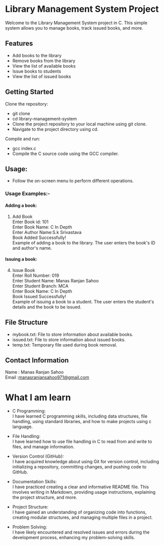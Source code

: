 # Library Management System Project

Welcome to the Library Management System project in C. This simple system allows you to manage books, track issued books, and more.

## Features

- Add books to the library
- Remove books from the library
- View the list of available books
- Issue books to students
- View the list of issued books

## Getting Started

Clone the repository:

- git clone <repository-url>
- cd library-management-system
- Clone the project repository to your local machine using git clone.
- Navigate to the project directory using cd.

Compile and run:

- gcc index.c 
- Compile the C source code using the GCC compiler.

## Usage:

- Follow the on-screen menu to perform different operations.
### Usage Examples:-

#### Adding a book:

1. Add Book<br>
Enter Book id: 101<br>
Enter Book Name: C In Depth<br>
Enter Author Name:S.k Srivastava<br>
Book Added Successfully!<br>
Example of adding a book to the library. The user enters the book's ID and author's name.<br>

#### Issuing a book:

4. Issue Book<br>
Enter Roll Number: 019<br>
Enter Student Name: Manas Ranjan Sahoo<br>
Enter Student Branch: MCA<br>
Enter Book Name: C In Depth<br>
Book Issued Successfully!<br>
Example of issuing a book to a student. The user enters the student's details and the book to be issued.<br>


## File Structure
- mybook.txt: File to store information about available books.<br>
- issued.txt: File to store information about issued books.<br>
- temp.txt: Temporary file used during book removal.<br>

## Contact Information
Name : Manas Ranjan Sahoo<br>
Email :manasranjansahoo971@gmail.com

# What I am learn
- C Programming:<br>
I have learned C programming skills, including data structures, file handling, using standard libraries, and how to make projects using c language.

- File Handling:<br>
I have learned how to use file handling in C to read from and write to files, and manage information.

- Version Control (GitHub):<br>
I have acquired knowledge about using Git for version control, including initializing a repository, committing changes, and pushing code to GitHub.
  
- Documentation Skills:<br>
I have practiced creating a clear and informative README file. This involves writing in Markdown, providing usage instructions, explaining the project structure, and more.

- Project Structure:<br>
I have gained an understanding of organizing code into functions, creating modular structures, and managing multiple files in a project.

- Problem Solving:<br>
I have likely encountered and resolved issues and errors during the development process, enhancing my problem-solving skills.

